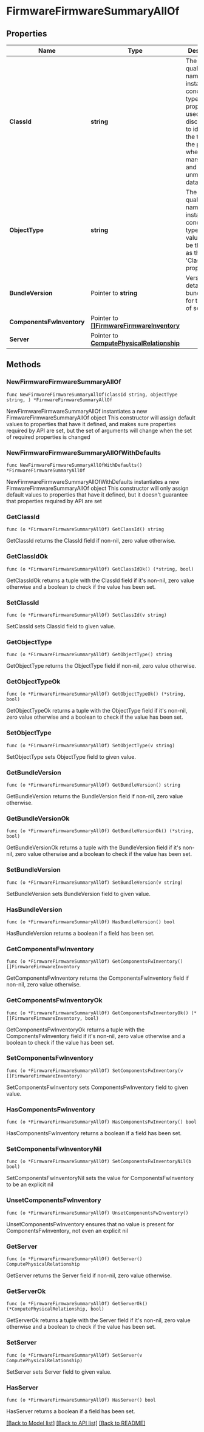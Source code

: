 # FirmwareFirmwareSummaryAllOf

## Properties

Name | Type | Description | Notes
------------ | ------------- | ------------- | -------------
**ClassId** | **string** | The fully-qualified name of the instantiated, concrete type. This property is used as a discriminator to identify the type of the payload when marshaling and unmarshaling data. | [default to "firmware.FirmwareSummary"]
**ObjectType** | **string** | The fully-qualified name of the instantiated, concrete type. The value should be the same as the &#39;ClassId&#39; property. | [default to "firmware.FirmwareSummary"]
**BundleVersion** | Pointer to **string** | Version details at the bundle level for the each of server. | [optional] 
**ComponentsFwInventory** | Pointer to [**[]FirmwareFirmwareInventory**](FirmwareFirmwareInventory.md) |  | [optional] 
**Server** | Pointer to [**ComputePhysicalRelationship**](ComputePhysicalRelationship.md) |  | [optional] 

## Methods

### NewFirmwareFirmwareSummaryAllOf

`func NewFirmwareFirmwareSummaryAllOf(classId string, objectType string, ) *FirmwareFirmwareSummaryAllOf`

NewFirmwareFirmwareSummaryAllOf instantiates a new FirmwareFirmwareSummaryAllOf object
This constructor will assign default values to properties that have it defined,
and makes sure properties required by API are set, but the set of arguments
will change when the set of required properties is changed

### NewFirmwareFirmwareSummaryAllOfWithDefaults

`func NewFirmwareFirmwareSummaryAllOfWithDefaults() *FirmwareFirmwareSummaryAllOf`

NewFirmwareFirmwareSummaryAllOfWithDefaults instantiates a new FirmwareFirmwareSummaryAllOf object
This constructor will only assign default values to properties that have it defined,
but it doesn't guarantee that properties required by API are set

### GetClassId

`func (o *FirmwareFirmwareSummaryAllOf) GetClassId() string`

GetClassId returns the ClassId field if non-nil, zero value otherwise.

### GetClassIdOk

`func (o *FirmwareFirmwareSummaryAllOf) GetClassIdOk() (*string, bool)`

GetClassIdOk returns a tuple with the ClassId field if it's non-nil, zero value otherwise
and a boolean to check if the value has been set.

### SetClassId

`func (o *FirmwareFirmwareSummaryAllOf) SetClassId(v string)`

SetClassId sets ClassId field to given value.


### GetObjectType

`func (o *FirmwareFirmwareSummaryAllOf) GetObjectType() string`

GetObjectType returns the ObjectType field if non-nil, zero value otherwise.

### GetObjectTypeOk

`func (o *FirmwareFirmwareSummaryAllOf) GetObjectTypeOk() (*string, bool)`

GetObjectTypeOk returns a tuple with the ObjectType field if it's non-nil, zero value otherwise
and a boolean to check if the value has been set.

### SetObjectType

`func (o *FirmwareFirmwareSummaryAllOf) SetObjectType(v string)`

SetObjectType sets ObjectType field to given value.


### GetBundleVersion

`func (o *FirmwareFirmwareSummaryAllOf) GetBundleVersion() string`

GetBundleVersion returns the BundleVersion field if non-nil, zero value otherwise.

### GetBundleVersionOk

`func (o *FirmwareFirmwareSummaryAllOf) GetBundleVersionOk() (*string, bool)`

GetBundleVersionOk returns a tuple with the BundleVersion field if it's non-nil, zero value otherwise
and a boolean to check if the value has been set.

### SetBundleVersion

`func (o *FirmwareFirmwareSummaryAllOf) SetBundleVersion(v string)`

SetBundleVersion sets BundleVersion field to given value.

### HasBundleVersion

`func (o *FirmwareFirmwareSummaryAllOf) HasBundleVersion() bool`

HasBundleVersion returns a boolean if a field has been set.

### GetComponentsFwInventory

`func (o *FirmwareFirmwareSummaryAllOf) GetComponentsFwInventory() []FirmwareFirmwareInventory`

GetComponentsFwInventory returns the ComponentsFwInventory field if non-nil, zero value otherwise.

### GetComponentsFwInventoryOk

`func (o *FirmwareFirmwareSummaryAllOf) GetComponentsFwInventoryOk() (*[]FirmwareFirmwareInventory, bool)`

GetComponentsFwInventoryOk returns a tuple with the ComponentsFwInventory field if it's non-nil, zero value otherwise
and a boolean to check if the value has been set.

### SetComponentsFwInventory

`func (o *FirmwareFirmwareSummaryAllOf) SetComponentsFwInventory(v []FirmwareFirmwareInventory)`

SetComponentsFwInventory sets ComponentsFwInventory field to given value.

### HasComponentsFwInventory

`func (o *FirmwareFirmwareSummaryAllOf) HasComponentsFwInventory() bool`

HasComponentsFwInventory returns a boolean if a field has been set.

### SetComponentsFwInventoryNil

`func (o *FirmwareFirmwareSummaryAllOf) SetComponentsFwInventoryNil(b bool)`

 SetComponentsFwInventoryNil sets the value for ComponentsFwInventory to be an explicit nil

### UnsetComponentsFwInventory
`func (o *FirmwareFirmwareSummaryAllOf) UnsetComponentsFwInventory()`

UnsetComponentsFwInventory ensures that no value is present for ComponentsFwInventory, not even an explicit nil
### GetServer

`func (o *FirmwareFirmwareSummaryAllOf) GetServer() ComputePhysicalRelationship`

GetServer returns the Server field if non-nil, zero value otherwise.

### GetServerOk

`func (o *FirmwareFirmwareSummaryAllOf) GetServerOk() (*ComputePhysicalRelationship, bool)`

GetServerOk returns a tuple with the Server field if it's non-nil, zero value otherwise
and a boolean to check if the value has been set.

### SetServer

`func (o *FirmwareFirmwareSummaryAllOf) SetServer(v ComputePhysicalRelationship)`

SetServer sets Server field to given value.

### HasServer

`func (o *FirmwareFirmwareSummaryAllOf) HasServer() bool`

HasServer returns a boolean if a field has been set.


[[Back to Model list]](../README.md#documentation-for-models) [[Back to API list]](../README.md#documentation-for-api-endpoints) [[Back to README]](../README.md)


